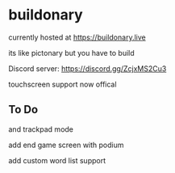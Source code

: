 # buildonary

currently hosted at https://buildonary.live

its like pictonary but you have to build

Discord server: https://discord.gg/ZcjxMS2Cu3

touchscreen support now offical

## To Do

and trackpad mode

add end game screen with podium

add custom word list support

